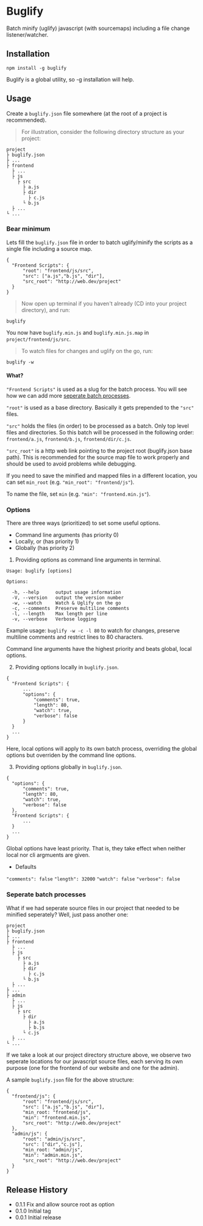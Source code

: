 Buglify
======

Batch minify (uglify) javascript (with sourcemaps) including a file change listener/watcher.

## Installation

  ```
npm install -g buglify
  ```
  
  Buglify is a global utility, so -g installation will help.

## Usage

  Create a `buglify.json` file somewhere (at the root of a project is recommended).
  
  > For illustration, consider the following directory structure as your project:
  
  ```
project
  ├ buglify.json
  ├ ...
  ├ frontend
    ├ ...
    ├ js
      ├ src
        ├ a.js
        ├ dir
          ├ c.js 
        └ b.js
    ├ ...
  └ ...
  ```
  
### Bear minimum
  
  Lets fill the `buglify.json` file in order to batch uglify/minify the scripts as a single file including a source map.
  
  ```
{
    "Frontend Scripts": {
        "root": "frontend/js/src",
        "src": ["a.js","b.js", "dir"],
        "src_root": "http://web.dev/project"
    }
}
  ```
  
  > Now open up terminal if you haven't already (CD into your project directory), and run:
  
  ```
buglify
  ```
  
  You now have `buglify.min.js` and `buglify.min.js.map` in `project/frontend/js/src`.
  
  > To watch files for changes and uglify on the go, run:
  
  ```
buglify -w
  ```
  
#### What?

  `"Frontend Scripts"` is used as a slug for the batch process. You will see how we can add more [seperate batch processes](https://github.com/kamalkhan/buglify/blob/master/README.md#multiple-seperate-source-files).
  
  `"root"` is used as a base directory. Basically it gets prepended to the `"src"` files.
    
  `"src"` holds the files (in order) to be processed as a batch. Only top level files and directories. So this batch will be processed in the following order: `frontend/a.js`, `frontend/b.js`, `frontend/dir/c.js`.
    
  `"src_root"` is a http web link pointing to the project root (buglify.json base path). This is recommended for the source map file to work properly and should be used to avoid problems while debugging.
  
  If you need to save the minified and mapped files in a different location, you can set `min_root` (e.g. `"min_root": "frontend/js"`).
  
  To name the file, set `min` (e.g. `"min": "frontend.min.js"`).
  
### Options

  There are three ways (prioritized) to set some useful options.
  
  * Command line arguments (has priority 0)
  * Locally, or (has priority 1)
  * Globally (has priority 2)
  
  1. Providing options as command line arguments in terminal.
  
  ```
Usage: buglify [options]

  Options:

    -h, --help      output usage information
    -V, --version   output the version number
    -w, --watch     Watch & Uglify on the go
    -c, --comments  Preserve multiline comments
    -l, --length    Max length per line
    -v, --verbose   Verbose logging
  ```

  Example usage: `buglify -w -c -l 80` to watch for changes, preserve multiline comments and restrict lines to 80 characters.
  
  Command line arguments have the highest priority and beats global, local options.
  
  2. Providing options locally in `buglify.json`.
  
  ```
{
    "Frontend Scripts": {
        ...
        "options": {
            "comments": true,
            "length": 80,
            "watch": true,
            "verbose": false
        }
    }
    ...
}
  ```

  Here, local options will apply to its own batch process, overriding the global options but overriden by the command line options.
  
  3. Providing options globally in `buglify.json`.
  
  ```
{
    "options": {
        "comments": true,
        "length": 80,
        "watch": true,
        "verbose": false
    },
    "Frontend Scripts": {
        ...
    }
    ...
}
  ```

  Global options have least priority. That is, they take effect when neither local nor cli argmuents are given.
  
  * Defaults
  
  `"comments": false`
  `"length": 32000`
  `"watch": false`
  `"verbose": false`
  

### Seperate batch processes
  
  What if we had seperate source files in our project that needed to be minified seperately? Well, just pass another one:
  
  ```
project
  ├ buglify.json
  ├ ...
  ├ frontend
    ├ ...
    ├ js
      ├ src
        ├ a.js
        ├ dir
          ├ c.js 
        └ b.js
    ├ ...
  ├ ...
  ├ admin
    ├ ...
    ├ js
      ├ src
        ├ dir
          ├ a.js 
          ├ b.js 
        └ c.js
    ├ ...
  └ ...
  ```
  
  If we take a look at our project directory structure above, we observe two seperate locations for our javascript source files, each serving its own purpose (one for the frontend of our website and one for the admin).
  
  A sample `buglify.json` file for the above structure:
  
  ```
{
    "frontend/js": {
        "root": "frontend/js/src",
        "src": ["a.js","b.js", "dir"],
        "min_root: "frontend/js",
        "min": "frontend.min.js",
        "src_root": "http://web.dev/project"
    },
    "admin/js": {
        "root": "admin/js/src",
        "src": ["dir","c.js"],
        "min_root: "admin/js",
        "min": "admin.min.js",
        "src_root": "http://web.dev/project"
    }
}
  ```
  
## Release History

* 0.1.1 Fix and allow source root as option
* 0.1.0 Initial tag
* 0.0.1 Initial release
